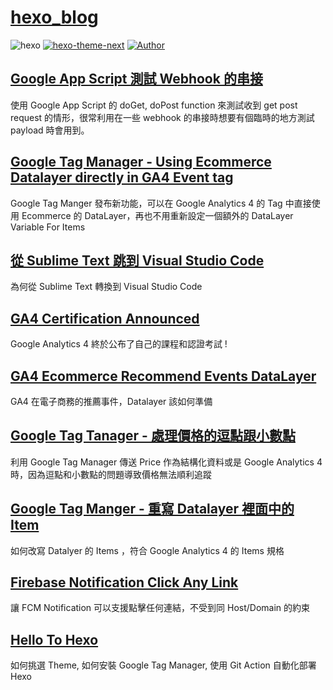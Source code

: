 # [hexo_blog](https://darrelltw.com/?utm_source=github&utm_medium=referral)

![hexo](https://img.shields.io/badge/hexo-blue.svg "hexo")
[![hexo-theme-next](https://img.shields.io/badge/hexo_theme-next-red.svg "hexo-theme-yilia-plus")](https://theme-next.js.org/ "hexo-theme-next")
[![Author](https://img.shields.io/badge/Author-Darrell-red.svg "Author")](https://github.com/Darrellwan "Author")

## [Google App Script 測試 Webhook 的串接](https://darrelltw.com/google-app-script-test-webhook/?utm_source=github&utm_medium=referral)

使用 Google App Script 的 doGet, doPost function 來測試收到 get post request 的情形，很常利用在一些 webhook 的串接時想要有個臨時的地方測試 payload 時會用到。

## [Google Tag Manager - Using Ecommerce Datalayer directly in GA4 Event tag](https://darrelltw.com/gtm-ga4-new-feature-use-ecommerce-datalayer/?utm_source=github&utm_medium=referral)

Google Tag Manger 發布新功能，可以在 Google Analytics 4 的 Tag 中直接使用 Ecommerce 的 DataLayer，再也不用重新設定一個額外的 DataLayer Variable For Items

## [從 Sublime Text 跳到 Visual Studio Code](https://darrelltw.com/visual-studio-install-and-why/?utm_source=github&utm_medium=referral)

為何從 Sublime Text 轉換到 Visual Studio Code

## [GA4 Certification Announced](https://darrelltw.com/ga4-certification-announced/)

Google Analytics 4 終於公布了自己的課程和認證考試 !

## [GA4 Ecommerce Recommend Events DataLayer](https://darrelltw.com/ga4-ecommerce-recommend-events-datalayer/?utm_source=github&utm_medium=referral)

GA4 在電子商務的推薦事件，Datalayer 該如何準備

## [Google Tag Tanager - 處理價格的逗點跟小數點](https://darrelltw.com/stackoverflow-handle-comma-and-period/?utm_source=github&utm_medium=referral)

利用 Google Tag Manager 傳送 Price 作為結構化資料或是 Google Analytics 4 時，因為逗點和小數點的問題導致價格無法順利追蹤

## [Google Tag Manger - 重寫 Datalayer 裡面中的 Item](https://darrelltw.com/stackoverflow-gtm-rewrite-items-in-datalayer/?utm_source=github&utm_medium=referral)

如何改寫 Datalyer 的 Items ，符合 Google Analytics 4 的 Items 規格

## [Firebase Notification Click Any Link](https://darrelltw.com/firebase_notification_click_any_link/?utm_source=github&utm_medium=referral)

讓 FCM Notification 可以支援點擊任何連結，不受到同 Host/Domain 的約束

## [Hello To Hexo](https://darrelltw.com/hello-to-hexo/?utm_source=github&utm_medium=referral)

如何挑選 Theme, 如何安裝 Google Tag Manager, 使用 Git Action 自動化部署 Hexo


